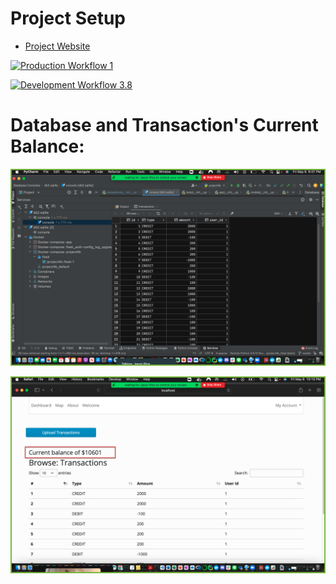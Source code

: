 # Project Setup

* [Project Website](https://project4prod.herokuapp.com/)

[![Production Workflow 1](https://github.com/HamidRazavi7/project4/actions/workflows/prod.yml/badge.svg)](https://github.com/HamidRazavi7/project4/actions/workflows/prod.yml)



[![Development Workflow 3.8](https://github.com/HamidRazavi7/project4/actions/workflows/dev.yml/badge.svg)](https://github.com/HamidRazavi7/project4/actions/workflows/dev.yml)


# Database and Transaction's Current Balance:

![Running Program](screenshots/database.png)

![Running Program](screenshots/current_balance.png)